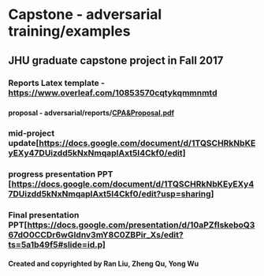 #
# Capstone - adversarial training/examples
## JHU graduate capstone project in Fall 2017
### Reports Latex template - https://www.overleaf.com/10853570cqtykqmmnmtd
###
###
#### proposal - adversarial/reports/[CPA&Proposal.pdf](https://github.com/yongcale/adversarial/blob/master/etc/report/CPA%26Proposal.pdf)
###
### mid-project update[https://docs.google.com/document/d/1TQSCHRkNbKEyEXy47DUizdd5kNxNmqapIAxt5I4Ckf0/edit]
### progress presentation PPT [https://docs.google.com/document/d/1TQSCHRkNbKEyEXy47DUizdd5kNxNmqapIAxt5I4Ckf0/edit?usp=sharing]
### Final presentation PPT[https://docs.google.com/presentation/d/10aPZfIskeboQ367dO0CCDr6wGIdnv3mY8C0ZBPir_Xs/edit?ts=5a1b49f5#slide=id.p]

#### Created and copyrighted by Ran Liu, Zheng Qu, Yong Wu
